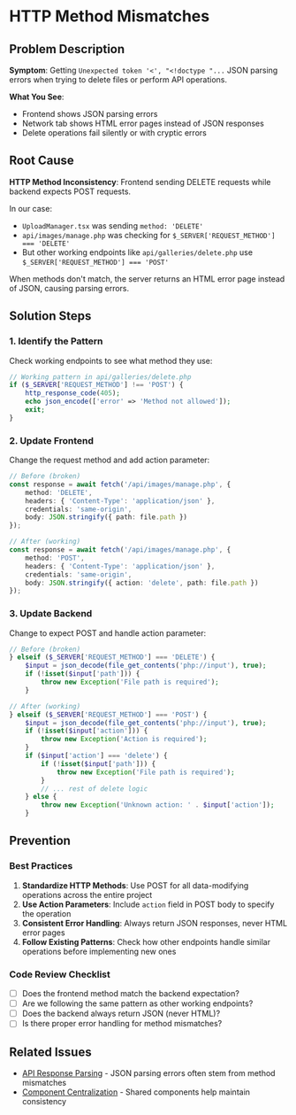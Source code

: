 # HTTP Method Mismatches

## Problem Description
**Symptom**: Getting `Unexpected token '<', "<!doctype "...` JSON parsing errors when trying to delete files or perform API operations.

**What You See**:
- Frontend shows JSON parsing errors
- Network tab shows HTML error pages instead of JSON responses
- Delete operations fail silently or with cryptic errors

## Root Cause
**HTTP Method Inconsistency**: Frontend sending DELETE requests while backend expects POST requests.

In our case:
- `UploadManager.tsx` was sending `method: 'DELETE'`
- `api/images/manage.php` was checking for `$_SERVER['REQUEST_METHOD'] === 'DELETE'`
- But other working endpoints like `api/galleries/delete.php` use `$_SERVER['REQUEST_METHOD'] === 'POST'`

When methods don't match, the server returns an HTML error page instead of JSON, causing parsing errors.

## Solution Steps

### 1. Identify the Pattern
Check working endpoints to see what method they use:
```php
// Working pattern in api/galleries/delete.php
if ($_SERVER['REQUEST_METHOD'] !== 'POST') {
    http_response_code(405);
    echo json_encode(['error' => 'Method not allowed']);
    exit;
}
```

### 2. Update Frontend
Change the request method and add action parameter:
```typescript
// Before (broken)
const response = await fetch('/api/images/manage.php', {
    method: 'DELETE',
    headers: { 'Content-Type': 'application/json' },
    credentials: 'same-origin',
    body: JSON.stringify({ path: file.path })
});

// After (working)
const response = await fetch('/api/images/manage.php', {
    method: 'POST',
    headers: { 'Content-Type': 'application/json' },
    credentials: 'same-origin',
    body: JSON.stringify({ action: 'delete', path: file.path })
});
```

### 3. Update Backend
Change to expect POST and handle action parameter:
```php
// Before (broken)
} elseif ($_SERVER['REQUEST_METHOD'] === 'DELETE') {
    $input = json_decode(file_get_contents('php://input'), true);
    if (!isset($input['path'])) {
        throw new Exception('File path is required');
    }

// After (working)
} elseif ($_SERVER['REQUEST_METHOD'] === 'POST') {
    $input = json_decode(file_get_contents('php://input'), true);
    if (!isset($input['action'])) {
        throw new Exception('Action is required');
    }
    if ($input['action'] === 'delete') {
        if (!isset($input['path'])) {
            throw new Exception('File path is required');
        }
        // ... rest of delete logic
    } else {
        throw new Exception('Unknown action: ' . $input['action']);
    }
```

## Prevention

### Best Practices
1. **Standardize HTTP Methods**: Use POST for all data-modifying operations across the entire project
2. **Use Action Parameters**: Include `action` field in POST body to specify the operation
3. **Consistent Error Handling**: Always return JSON responses, never HTML error pages
4. **Follow Existing Patterns**: Check how other endpoints handle similar operations before implementing new ones

### Code Review Checklist
- [ ] Does the frontend method match the backend expectation?
- [ ] Are we following the same pattern as other working endpoints?
- [ ] Does the backend always return JSON (never HTML)?
- [ ] Is there proper error handling for method mismatches?

## Related Issues
- [API Response Parsing](./api-parsing-errors.md) - JSON parsing errors often stem from method mismatches
- [Component Centralization](./component-issues.md) - Shared components help maintain consistency
